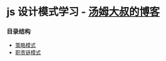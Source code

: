 # js 设计模式学习 - [汤姆大叔的博客](https://www.cnblogs.com/TomXu/archive/2012/02/20/2352817.html)


### 目录结构
   - [策略模式](./策略模式.html)
   - [职责链模式](./职责链模式.html)
